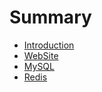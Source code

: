 # Summary

* [Introduction](README.md)
* [WebSite](zhi-de-yi-kan-de-wang-zhan.md)
* [MySQL](mysql.md)
* [Redis](redis.md)

